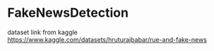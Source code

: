 # FakeNewsDetection
dataset link from kaggle 
https://www.kaggle.com/datasets/hruturajbabar/rue-and-fake-news
